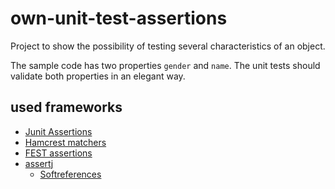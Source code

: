 # own-unit-test-assertions
Project to show the possibility of testing several characteristics of an object.

The sample code has two properties `gender` and `name`. The unit tests should validate both properties in an elegant way.

## used frameworks

 - [Junit Assertions](https://github.com/junit-team/junit/wiki/Assertions) 
 - [Hamcrest matchers](https://code.google.com/p/hamcrest/wiki/Tutorial)
 - [FEST assertions](https://github.com/alexruiz/fest-assert-2.x/wiki/Creating-specific-assertions)
 - [assertj](http://joel-costigliola.github.io/assertj/index.html)
	 -  [Softreferences](http://joel-costigliola.github.io/assertj/assertj-core-features-highlight.html#soft-assertions)
